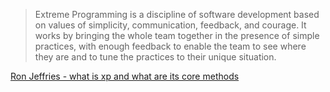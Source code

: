 
> Extreme Programming is a discipline of software development based on values of simplicity, communication, feedback, and courage. It works by bringing the whole team together in the presence of simple practices, with enough feedback to enable the team to see where they are and to tune the practices to their unique situation.

[Ron Jeffries - what is xp and what are its core methods](https://ronjeffries.com/xprog/what-is-extreme-programming/)
